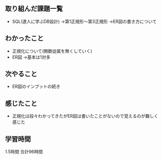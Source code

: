 ## 取り組んだ課題一覧
- SQL(達人に学ぶDB設計)
  →第1正規形〜第3正規形
  →ER図の書き方について
## わかったこと
- 正規化について(関数従属を無くしていく)
- ER図
  →基本は1対多
## 次やること 
- ER図のインプットの続き
## 感じたこと
- 正規化は段々わかってきたがER図は書いたことがないので覚えるのが難しく感じた


## 学習時間
1.5時間
合計96時間
